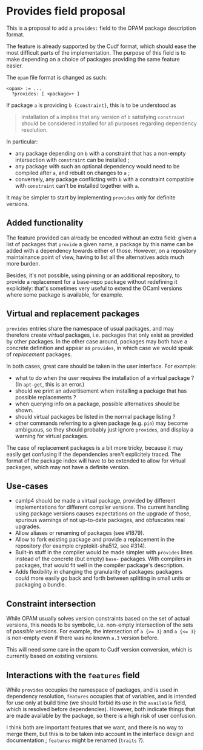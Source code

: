 # Provides field proposal

This is a proposal to add a `provides:` field to the OPAM package description format.

The feature is already supported by the Cudf format, which should ease the most
difficult parts of the implementation. The purpose of this field is to make
depending on a choice of packages providing the same feature easier.

The `opam` file format is changed as such:
```
<opam> := ...
  ?provides: [ <package>+ ]
```

If package `a` is providing `b {constraint}`, this is to be understood as

> installation of `a` implies that any version of `b` satisfying `constraint`
> should be considered installed for all purposes regarding dependency
> resolution.

In particular:

- any package depending on `b` with a constraint that has a non-empty
  intersection with `constraint` can be installed ;
- any package with such an optional dependency would need to be compiled after
  `a`, and rebuilt on changes to `a` ;
- conversely, any package conflicting with `b` with a constraint compatible with
  `constraint` can't be installed together with `a`.

It may be simpler to start by implementing `provides` only for definite
versions.


## Added functionality

The feature provided can already be encoded without an extra field: given a list
of packages that `provide` a given name, a package by this name can be added
with a dependency towards either of those. However, on a repository maintainance
point of view, having to list all the alternatives adds much more burden.

Besides, it's not possible, using pinning or an additional repository, to
provide a replacement for a base-repo package without redefining it explicitely:
that's sometimes very useful to extend the OCaml versions where some package is
available, for example.


## Virtual and replacement packages

`provides` entries share the namespace of usual packages, and may therefore
create _virtual_ packages, i.e. packages that only exist as provided by other
packages. In the other case around, packages may both have a concrete definition
and appear as `provides`, in which case we would speak of _replacement_
packages.

In both cases, great care should be taken in the user interface. For example:
- what to do when the user requires the installation of a virtual package ? (In
  `apt-get`, this is an error.)
- should we print an advertisement when installing a package that has possible
  replacements ?
- when querying info on a package, possible alternatives should be shown.
- should virtual packages be listed in the normal package listing ?
- other commands referring to a given package (e.g. `pin`) may become ambiguous,
  so they should probably just ignore `provides`, and display a warning for
  virtual packages.

The case of replacement packages is a bit more tricky, because it may easily get
confusing if the dependencies aren't explicitely traced. The format of the
package index will have to be extended to allow for virtual packages, which may
not have a definite version.


## Use-cases

* camlp4 should be made a virtual package, provided by different implementations
  for different compiler versions. The current handling using package versions
  causes expectations on the upgrade of those, spurious warnings of not
  up-to-date packages, and obfuscates real upgrades.
* Allow aliases or renaming of packages (see #1879).
* Allow to fork existing package and provide a replacement in the repository
  (for example cryptokit-sha512, see #314).
* Built-in stuff in the compiler would be made simpler with `provides` lines
  instead of the concrete (but empty) `base-` packages. With compilers in
  packages, that would fit well in the compiler package's description.
* Adds flexibility in changing the granularity of packages: packagers could more
  easily go back and forth between splitting in small units or packaging a
  bundle.


## Constraint intersection

While OPAM usually solves version constraints based on the set of actual
versions, this needs to be symbolic, i.e. non-empty intersection of the sets of
_possible_ versions. For example, the intersection of `a {>= 3}` and `a {<= 3}`
is non-empty even if there was no known `a.3` version before.

This will need some care in the opam to Cudf version conversion, which is
currently based on existing versions.


## Interactions with the `features` field

While `provides` occupies the namespace of packages, and is used in dependency
resolution, `features` occupies that of variables, and is intended for use only
at build time (we should forbid its use in the `available` field, which is
resolved before dependencies). However, both indicate things that are made
available by the package, so there is a high risk of user confusion.

I think both are important features that we want, and there is no way to merge
them, but this is to be taken into account in the interface design and
documentation ; `features` might be renamed (`traits` ?).
